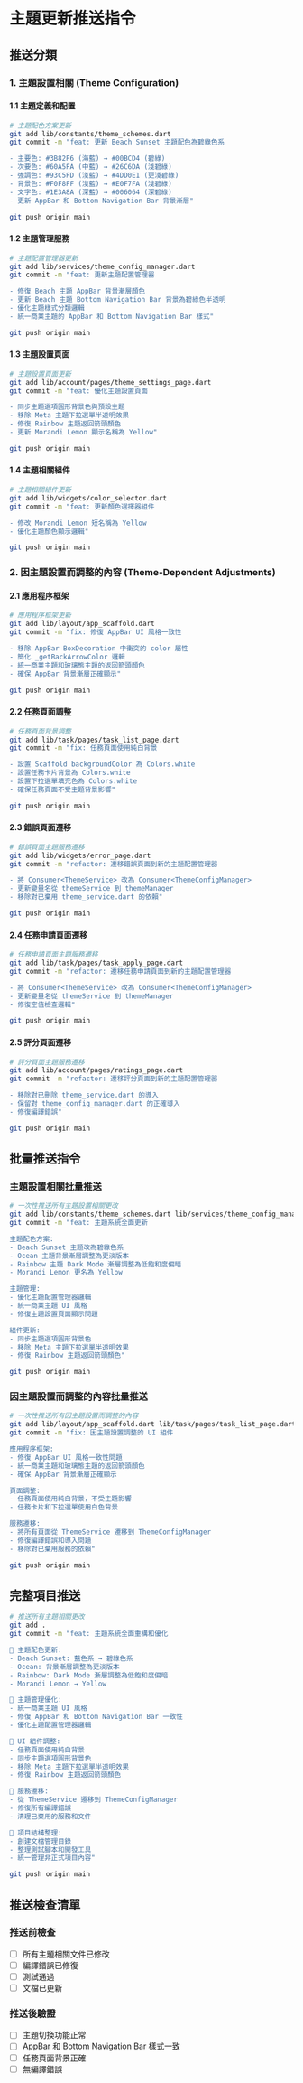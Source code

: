 # 主題更新推送指令

## 推送分類

### 1. 主題設置相關 (Theme Configuration)

#### 1.1 主題定義和配置
```bash
# 主題配色方案更新
git add lib/constants/theme_schemes.dart
git commit -m "feat: 更新 Beach Sunset 主題配色為碧綠色系

- 主要色: #3B82F6 (海藍) → #00BCD4 (碧綠)
- 次要色: #60A5FA (中藍) → #26C6DA (淺碧綠)
- 強調色: #93C5FD (淺藍) → #4DD0E1 (更淺碧綠)
- 背景色: #F0F8FF (淺藍) → #E0F7FA (淺碧綠)
- 文字色: #1E3A8A (深藍) → #006064 (深碧綠)
- 更新 AppBar 和 Bottom Navigation Bar 背景漸層"

git push origin main
```

#### 1.2 主題管理服務
```bash
# 主題配置管理器更新
git add lib/services/theme_config_manager.dart
git commit -m "feat: 更新主題配置管理器

- 修復 Beach 主題 AppBar 背景漸層顏色
- 更新 Beach 主題 Bottom Navigation Bar 背景為碧綠色半透明
- 優化主題樣式分類邏輯
- 統一商業主題的 AppBar 和 Bottom Navigation Bar 樣式"

git push origin main
```

#### 1.3 主題設置頁面
```bash
# 主題設置頁面更新
git add lib/account/pages/theme_settings_page.dart
git commit -m "feat: 優化主題設置頁面

- 同步主題選項圓形背景色與預設主題
- 移除 Meta 主題下拉選單半透明效果
- 修復 Rainbow 主題返回箭頭顏色
- 更新 Morandi Lemon 顯示名稱為 Yellow"

git push origin main
```

#### 1.4 主題相關組件
```bash
# 主題相關組件更新
git add lib/widgets/color_selector.dart
git commit -m "feat: 更新顏色選擇器組件

- 修改 Morandi Lemon 短名稱為 Yellow
- 優化主題顏色顯示邏輯"

git push origin main
```

### 2. 因主題設置而調整的內容 (Theme-Dependent Adjustments)

#### 2.1 應用程序框架
```bash
# 應用程序框架更新
git add lib/layout/app_scaffold.dart
git commit -m "fix: 修復 AppBar UI 風格一致性

- 移除 AppBar BoxDecoration 中衝突的 color 屬性
- 簡化 _getBackArrowColor 邏輯
- 統一商業主題和玻璃態主題的返回箭頭顏色
- 確保 AppBar 背景漸層正確顯示"

git push origin main
```

#### 2.2 任務頁面調整
```bash
# 任務頁面背景調整
git add lib/task/pages/task_list_page.dart
git commit -m "fix: 任務頁面使用純白背景

- 設置 Scaffold backgroundColor 為 Colors.white
- 設置任務卡片背景為 Colors.white
- 設置下拉選單填充色為 Colors.white
- 確保任務頁面不受主題背景影響"

git push origin main
```

#### 2.3 錯誤頁面遷移
```bash
# 錯誤頁面主題服務遷移
git add lib/widgets/error_page.dart
git commit -m "refactor: 遷移錯誤頁面到新的主題配置管理器

- 將 Consumer<ThemeService> 改為 Consumer<ThemeConfigManager>
- 更新變量名從 themeService 到 themeManager
- 移除對已棄用 theme_service.dart 的依賴"

git push origin main
```

#### 2.4 任務申請頁面遷移
```bash
# 任務申請頁面主題服務遷移
git add lib/task/pages/task_apply_page.dart
git commit -m "refactor: 遷移任務申請頁面到新的主題配置管理器

- 將 Consumer<ThemeService> 改為 Consumer<ThemeConfigManager>
- 更新變量名從 themeService 到 themeManager
- 修復空值檢查邏輯"

git push origin main
```

#### 2.5 評分頁面遷移
```bash
# 評分頁面主題服務遷移
git add lib/account/pages/ratings_page.dart
git commit -m "refactor: 遷移評分頁面到新的主題配置管理器

- 移除對已刪除 theme_service.dart 的導入
- 保留對 theme_config_manager.dart 的正確導入
- 修復編譯錯誤"

git push origin main
```

## 批量推送指令

### 主題設置相關批量推送
```bash
# 一次性推送所有主題設置相關更改
git add lib/constants/theme_schemes.dart lib/services/theme_config_manager.dart lib/account/pages/theme_settings_page.dart lib/widgets/color_selector.dart
git commit -m "feat: 主題系統全面更新

主題配色方案:
- Beach Sunset 主題改為碧綠色系
- Ocean 主題背景漸層調整為更淡版本
- Rainbow 主題 Dark Mode 漸層調整為低飽和度偏暗
- Morandi Lemon 更名為 Yellow

主題管理:
- 優化主題配置管理器邏輯
- 統一商業主題 UI 風格
- 修復主題設置頁面顯示問題

組件更新:
- 同步主題選項圓形背景色
- 移除 Meta 主題下拉選單半透明效果
- 修復 Rainbow 主題返回箭頭顏色"

git push origin main
```

### 因主題設置而調整的內容批量推送
```bash
# 一次性推送所有因主題設置而調整的內容
git add lib/layout/app_scaffold.dart lib/task/pages/task_list_page.dart lib/widgets/error_page.dart lib/task/pages/task_apply_page.dart lib/account/pages/ratings_page.dart
git commit -m "fix: 因主題設置調整的 UI 組件

應用程序框架:
- 修復 AppBar UI 風格一致性問題
- 統一商業主題和玻璃態主題的返回箭頭顏色
- 確保 AppBar 背景漸層正確顯示

頁面調整:
- 任務頁面使用純白背景，不受主題影響
- 任務卡片和下拉選單使用白色背景

服務遷移:
- 將所有頁面從 ThemeService 遷移到 ThemeConfigManager
- 修復編譯錯誤和導入問題
- 移除對已棄用服務的依賴"

git push origin main
```

## 完整項目推送
```bash
# 推送所有主題相關更改
git add .
git commit -m "feat: 主題系統全面重構和優化

🎨 主題配色更新:
- Beach Sunset: 藍色系 → 碧綠色系
- Ocean: 背景漸層調整為更淡版本
- Rainbow: Dark Mode 漸層調整為低飽和度偏暗
- Morandi Lemon → Yellow

🔧 主題管理優化:
- 統一商業主題 UI 風格
- 修復 AppBar 和 Bottom Navigation Bar 一致性
- 優化主題配置管理器邏輯

📱 UI 組件調整:
- 任務頁面使用純白背景
- 同步主題選項圓形背景色
- 移除 Meta 主題下拉選單半透明效果
- 修復 Rainbow 主題返回箭頭顏色

🔄 服務遷移:
- 從 ThemeService 遷移到 ThemeConfigManager
- 修復所有編譯錯誤
- 清理已棄用的服務和文件

📁 項目結構整理:
- 創建文檔管理目錄
- 整理測試腳本和開發工具
- 統一管理非正式項目內容"

git push origin main
```

## 推送檢查清單

### 推送前檢查
- [ ] 所有主題相關文件已修改
- [ ] 編譯錯誤已修復
- [ ] 測試通過
- [ ] 文檔已更新

### 推送後驗證
- [ ] 主題切換功能正常
- [ ] AppBar 和 Bottom Navigation Bar 樣式一致
- [ ] 任務頁面背景正確
- [ ] 無編譯錯誤 